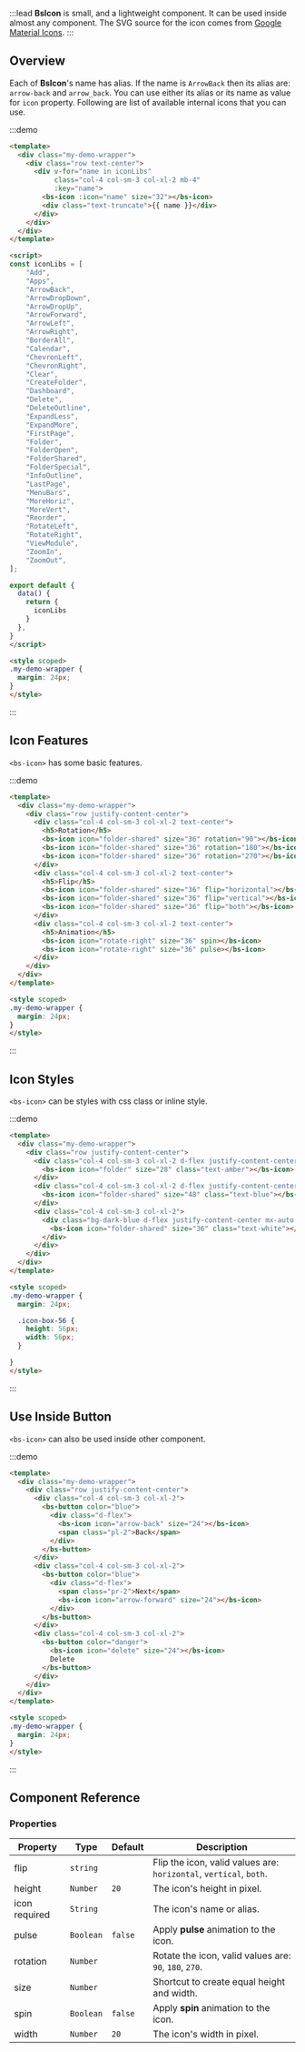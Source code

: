 :::lead
**BsIcon** is small, and a lightweight component. It can be used inside almost any component. The SVG source 
for the icon comes from [Google Material Icons](https://material.io/resources/icons/?style=baseline).
:::


## Overview

Each of **BsIcon**'s name has alias. If the name is `ArrowBack` then its alias are: `arrow-back` and 
`arrow_back`. You can use either its alias or its name as value for `icon` property. Following are 
list of available internal icons that you can use.

:::demo
```html
<template>
  <div class="my-demo-wrapper">
    <div class="row text-center">
      <div v-for="name in iconLibs" 
           class="col-4 col-sm-3 col-xl-2 mb-4" 
           :key="name">
        <bs-icon :icon="name" size="32"></bs-icon>
        <div class="text-truncate">{{ name }}</div>
      </div>
    </div>
  </div>
</template>

<script>
const iconLibs = [
    "Add",
    "Apps",
    "ArrowBack",
    "ArrowDropDown",
    "ArrowDropUp",
    "ArrowForward",
    "ArrowLeft",
    "ArrowRight",
    "BorderAll",
    "Calendar",
    "ChevronLeft",
    "ChevronRight",
    "Clear",
    "CreateFolder",
    "Dashboard",
    "Delete",
    "DeleteOutline",
    "ExpandLess",
    "ExpandMore",
    "FirstPage",
    "Folder",
    "FolderOpen",
    "FolderShared",
    "FolderSpecial",
    "InfoOutline",
    "LastPage",
    "MenuBars",
    "MoreHoriz",
    "MoreVert",
    "Reorder",
    "RotateLeft",
    "RotateRight",
    "ViewModule",
    "ZoomIn",
    "ZoomOut",
];

export default {
  data() {
    return {
      iconLibs
    }
  },
}
</script>

<style scoped>
.my-demo-wrapper {
  margin: 24px;
}
</style>
```
:::


## Icon Features

`<bs-icon>` has some basic features.

:::demo
```html
<template>
  <div class="my-demo-wrapper">
    <div class="row justify-content-center">
      <div class="col-4 col-sm-3 col-xl-2 text-center">
        <h5>Rotation</h5>
        <bs-icon icon="folder-shared" size="36" rotation="90"></bs-icon>
        <bs-icon icon="folder-shared" size="36" rotation="180"></bs-icon>      
        <bs-icon icon="folder-shared" size="36" rotation="270"></bs-icon>      
      </div>
      <div class="col-4 col-sm-3 col-xl-2 text-center">
        <h5>Flip</h5>
        <bs-icon icon="folder-shared" size="36" flip="horizontal"></bs-icon>      
        <bs-icon icon="folder-shared" size="36" flip="vertical"></bs-icon>      
        <bs-icon icon="folder-shared" size="36" flip="both"></bs-icon>      
      </div>
      <div class="col-4 col-sm-3 col-xl-2 text-center">
        <h5>Animation</h5>
        <bs-icon icon="rotate-right" size="36" spin></bs-icon>      
        <bs-icon icon="rotate-right" size="36" pulse></bs-icon>      
      </div>
    </div>
  </div>
</template>

<style scoped>
.my-demo-wrapper {
  margin: 24px;
}
</style>
```
:::


## Icon Styles

`<bs-icon>` can be styles with css class or inline style.

:::demo
```html
<template>
  <div class="my-demo-wrapper">
    <div class="row justify-content-center">
      <div class="col-4 col-sm-3 col-xl-2 d-flex justify-content-center">
        <bs-icon icon="folder" size="28" class="text-amber"></bs-icon>
      </div>
      <div class="col-4 col-sm-3 col-xl-2 d-flex justify-content-center">
        <bs-icon icon="folder-shared" size="48" class="text-blue"></bs-icon>
      </div>
      <div class="col-4 col-sm-3 col-xl-2">
        <div class="bg-dark-blue d-flex justify-content-center mx-auto icon-box-56">
          <bs-icon icon="folder-shared" size="36" class="text-white"></bs-icon>      
        </div>
      </div>
    </div>
  </div>
</template>

<style scoped>
.my-demo-wrapper {
  margin: 24px;

  .icon-box-56 {
    height: 56px;
    width: 56px;
  }

}
</style>
```
:::


## Use Inside Button

`<bs-icon>` can also be used inside other component.

:::demo
```html
<template>
  <div class="my-demo-wrapper">
    <div class="row justify-content-center">
      <div class="col-4 col-sm-3 col-xl-2">
        <bs-button color="blue">
          <div class="d-flex">
            <bs-icon icon="arrow-back" size="24"></bs-icon>
            <span class="pl-2">Back</span>
          </div>
        </bs-button>
      </div>
      <div class="col-4 col-sm-3 col-xl-2">
        <bs-button color="blue">
          <div class="d-flex">
            <span class="pr-2">Next</span>
            <bs-icon icon="arrow-forward" size="24"></bs-icon>
          </div>
        </bs-button>
      </div>
      <div class="col-4 col-sm-3 col-xl-2">
        <bs-button color="danger">
          <bs-icon icon="delete" size="24"></bs-icon>
          Delete
        </bs-button>
      </div>
    </div>
  </div>
</template>

<style scoped>
.my-demo-wrapper {
  margin: 24px;
}
</style>
```
:::


## Component Reference

### Properties

<div class="cmp-property">

| Property | Type     | Default  | Description |
|----------|----------|----------|-------------|
| flip     | `string` |  | Flip the icon, valid values are: `horizontal`, `vertical`, `both`. |
| height   | `Number` | `20` | The icon's height in pixel. |
| icon <bs-badge variant="danger">required</bs-badge> | `String` |  | The icon's name or alias. |
| pulse    | `Boolean`| `false` | Apply **pulse** animation to the icon. |
| rotation | `Number` |  | Rotate the icon, valid values are: `90`, `180`, `270`. |
| size     | `Number` |  | Shortcut to create equal height and width. |
| spin     | `Boolean`| `false` | Apply **spin** animation to the icon. |
| width    | `Number` | `20` | The icon's width in pixel. |

</div>


<script src="./script/icon.js"></script>

<style scoped>
.icon-box-56 {
  height: 56px;
  width: 56px;
}
</style>
